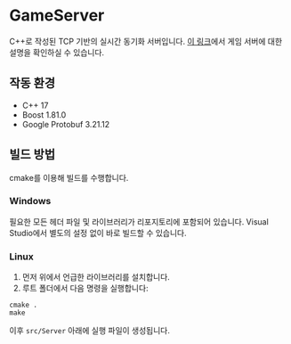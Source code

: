 # GameServer
C++로 작성된 TCP 기반의 실시간 동기화 서버입니다.
<u>[이 링크](https://crystal-meeting-39a.notion.site/f8d52a816f4049a190f7dce1d341a541)</u>에서 게임 서버에 대한 설명을 확인하실 수 있습니다.

## 작동 환경
- C++ 17
- Boost 1.81.0
- Google Protobuf 3.21.12

## 빌드 방법
cmake를 이용해 빌드를 수행합니다.
### Windows
필요한 모든 헤더 파일 및 라이브러리가 리포지토리에 포함되어 있습니다. Visual Studio에서 별도의 설정 없이 바로 빌드할 수 있습니다.
### Linux
1. 먼저 위에서 언급한 라이브러리를 설치합니다.
2. 루트 폴더에서 다음 명령을 실행합니다:
```
cmake .
make
```
이후 `src/Server` 아래에 실행 파일이 생성됩니다.

